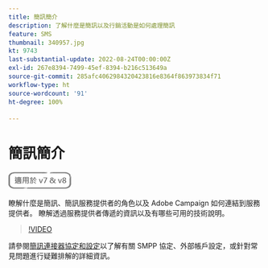 ```yaml
---
title: 簡訊簡介
description: 了解什麼是簡訊以及行銷活動是如何處理簡訊
feature: SMS
thumbnail: 340957.jpg
kt: 9743
last-substantial-update: 2022-08-24T00:00:00Z
exl-id: 267e8394-7499-45ef-8394-b216c513649a
source-git-commit: 285afc4062984320423816e8364f863973834f71
workflow-type: ht
source-wordcount: '91'
ht-degree: 100%

---
```


# 簡訊簡介

![適用於 V7 和 V8](../assets/V7-V8-stamp.png)

瞭解什麼是簡訊、簡訊服務提供者的角色以及 Adobe Campaign 如何連結到服務提供者。 瞭解透過服務提供者傳遞的資訊以及有哪些可用的技術說明。

>[!VIDEO](https://video.tv.adobe.com/v/340957?quality=12)

請參閱[簡訊連接器協定和設定](https://experienceleague.adobe.com/docs/campaign-classic/using/sending-messages/sending-messages-on-mobiles/sms-protocol.html?lang=zh-Hant#sending-messages)以了解有關 SMPP 協定、外部帳戶設定，或針對常見問題進行疑難排解的詳細資訊。
